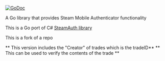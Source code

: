 [![GoDoc](http://godoc.org/github.com/YellowOrWhite/go-steam-mobileauth?status.png)](http://godoc.org/github.com/YellowOrWhite/go-steam-mobileauth)

A Go library that provides Steam Mobile Authenticator functionality

This is a Go port of C# [SteamAuth library](https://github.com/geel9/SteamAuth)



This is a fork of a repo 

** This version includes the "Creator" of trades which is the tradeID**
** This can be used to verify the contents of the trade **
